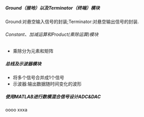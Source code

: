 ##### Ground（接地）以及Terminator（终端）模块

Ground:对悬空输入信号的封装;Terminator:对悬空输出信号的封装.

###### Constant、加减运算和Product(乘除运算)模块

* 乘除分为元素和矩阵

##### 总线及示波器模块
* 将多个信号合并成1个信号
* 示波器:输出数据随时间变化的波形

##### 使用MATLAB进行数模混合信号设计ADC&DAC

oooo
xxxa